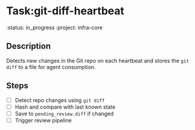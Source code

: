 # Task:git-diff-heartbeat
:status: in_progress
:project: infra-core

## Description
Detects new changes in the Git repo on each heartbeat and stores the `git diff` to a file for agent consumption.

## Steps
- [ ] Detect repo changes using `git diff`
- [ ] Hash and compare with last known state
- [ ] Save to `pending_review.diff` if changed
- [ ] Trigger review pipeline
